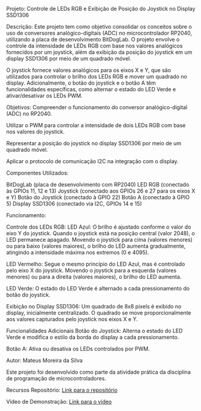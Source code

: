 Projeto: Controle de LEDs RGB e Exibição de Posição do Joystick no Display SSD1306

Descrição:
Este projeto tem como objetivo consolidar os conceitos sobre o uso de conversores analógico-digitais (ADC) no microcontrolador RP2040, utilizando a placa de desenvolvimento BitDogLab. O projeto envolve o controle da intensidade de LEDs RGB com base nos valores analógicos fornecidos por um joystick, além da exibição da posição do joystick em um display SSD1306 por meio de um quadrado móvel.

O joystick fornece valores analógicos para os eixos X e Y, que são utilizados para controlar o brilho dos LEDs RGB e mover um quadrado no display. Adicionalmente, o botão do joystick e o botão A têm funcionalidades específicas, como alternar o estado do LED Verde e ativar/desativar os LEDs PWM.

Objetivos:
Compreender o funcionamento do conversor analógico-digital (ADC) no RP2040.

Utilizar o PWM para controlar a intensidade de dois LEDs RGB com base nos valores do joystick.

Representar a posição do joystick no display SSD1306 por meio de um quadrado móvel.

Aplicar o protocolo de comunicação I2C na integração com o display.

Componentes Utilizados:

BitDogLab (placa de desenvolvimento com RP2040)
LED RGB (conectado às GPIOs 11, 12 e 13)
Joystick (conectado aos GPIOs 26 e 27 para os eixos X e Y)
Botão do Joystick (conectado à GPIO 22)
Botão A (conectado à GPIO 5)
Display SSD1306 (conectado via I2C, GPIOs 14 e 15)

Funcionamento:

Controle dos LEDs RGB:
LED Azul: O brilho é ajustado conforme o valor do eixo Y do joystick. Quando o joystick está na posição central (valor 2048), o LED permanece apagado. Movendo o joystick para cima (valores menores) ou para baixo (valores maiores), o brilho do LED aumenta gradualmente, atingindo a intensidade máxima nos extremos (0 e 4095).

LED Vermelho: Segue o mesmo princípio do LED Azul, mas é controlado pelo eixo X do joystick. Movendo o joystick para a esquerda (valores menores) ou para a direita (valores maiores), o brilho do LED aumenta.

LED Verde: O estado do LED Verde é alternado a cada pressionamento do botão do joystick.

Exibição no Display SSD1306:
Um quadrado de 8x8 pixels é exibido no display, inicialmente centralizado. O quadrado se move proporcionalmente aos valores capturados pelo joystick nos eixos X e Y.

Funcionalidades Adicionais
Botão do Joystick: Alterna o estado do LED Verde e modifica o estilo da borda do display a cada pressionamento.

Botão A: Ativa ou desativa os LEDs controlados por PWM.

Autor: Mateus Moreira da Silva

Este projeto foi desenvolvido como parte da atividade prática da disciplina de programação de microcontroladores.

Recursos
Repositório: [Link para o repositório](https://github.com/Mateus-MDS/Conversor_ADC.git)

Vídeo de Demonstração: [Link para o vídeo](https://youtube.com/shorts/9M5QDpoUrlo?feature=share)
